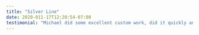 ```yaml
---
title: "Silver Line"
date: 2020-011-17T12:20:54-07:00
testimonial: "Michael did some excellent custom work, did it quickly and was very easy to work with."
---
```

